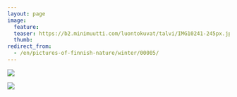 ```yaml
---
layout: page
image:
  feature:
  teaser: https://b2.minimuutti.com/luontokuvat/talvi/IMG10241-245px.jpg
  thumb:
redirect_from:
  - /en/pictures-of-finnish-nature/winter/00005/
---
```


![](https://b2.minimuutti.com/luontokuvat/talvi/IMG10241-800px.jpg)

![](https://b2.minimuutti.com/luontokuvat/talvi/IMG10243-800px.jpg)
